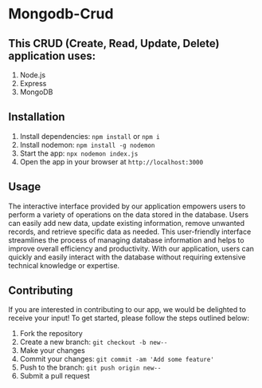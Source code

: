 <html>
  <head>
  </head>
  <body>
    <h1>Mongodb-Crud</h1>
    <h2>This CRUD (Create, Read, Update, Delete) application uses:</h2> 
    <ol>
    <li>Node.js</li>
    <li>Express</li>
    <li>MongoDB</li>
    </ol>
    <h2>Installation</h2>
    <ol>
      <li>Install dependencies: <code>npm install</code> or <code>npm i</code></li>
      <li>Install nodemon: <code>npm install -g nodemon</code></li>
      <li>Start the app: <code>npx nodemon index.js</code></li>
      <li>Open the app in your browser at <code>http://localhost:3000</code></li>
    </ol>
    <h2>Usage</h2>
    <p>The interactive interface provided by our application empowers users to perform a variety of operations on the data stored in the database. Users can easily add new data, update existing information, remove unwanted records, and retrieve specific data as needed. This user-friendly interface streamlines the process of managing database information and helps to improve overall efficiency and productivity. With our application, users can quickly and easily interact with the database without requiring extensive technical knowledge or expertise.</p>
    <h2>Contributing</h2>
    <p>If you are interested in contributing to our app, we would be delighted to receive your input! To get started, please follow the steps outlined below:</p>
    <ol>
      <li>Fork the repository</li>
      <li>Create a new branch: <code>git checkout -b new-<yourname>-<feature></code></li>
      <li>Make your changes</li>
      <li>Commit your changes: <code>git commit -am 'Add some feature'</code></li>
      <li>Push to the branch: <code>git push origin new-<yourname>-<feature></code></li>
      <li>Submit a pull request</li>
    </ol>

  </body>
</html>
